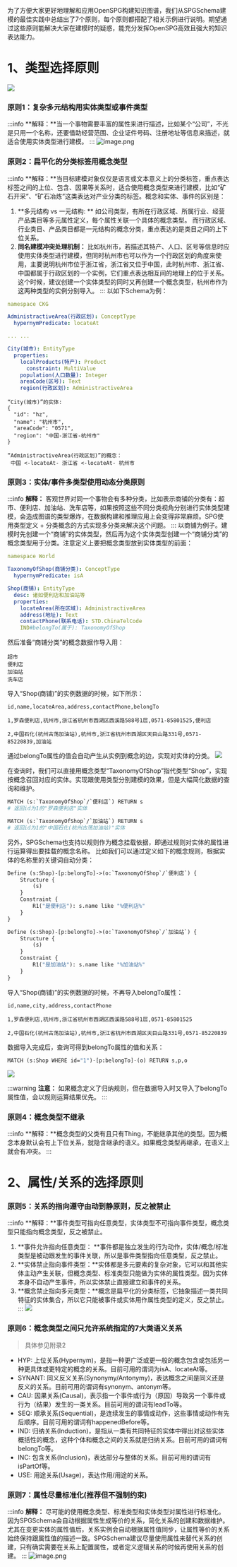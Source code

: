 为了方便大家更好地理解和应用OpenSPG构建知识图谱，我们从SPGSchema建模的最佳实践中总结出了7个原则，每个原则都搭配了相关示例进行说明。期望通过这些原则能解决大家在建模时的疑惑，能充分发挥OpenSPG高效且强大的知识表达能力。

# 1、类型选择原则

![](https://intranetproxy.alipay.com/skylark/lark/0/2023/jpeg/53323/1702390743483-84067bfe-54f7-4713-9c7b-14bec299a74a.jpeg)

### 原则1：复杂多元结构用实体类型或事件类型

:::info
**解释：**当一个事物需要丰富的属性来进行描述，比如某个“公司”，不光是只用一个名称，还要借助经营范围、企业证件号码、注册地址等信息来描述，就适合使用实体类型进行建模。
:::
![image.png](https://intranetproxy.alipay.com/skylark/lark/0/2023/png/53323/1702302032427-6ede7c04-9299-471e-a4b8-4c092063e8d9.png#clientId=ud735c3ce-f3b8-4&from=paste&height=467&id=u306c1f2d&originHeight=467&originWidth=401&originalType=binary&ratio=1&rotation=0&showTitle=false&size=50196&status=done&style=none&taskId=ubee9702d-b87a-41a5-8a1a-a4a677076cb&title=&width=401)

### 原则2：扁平化的分类标签用概念类型

:::info
**解释：**当目标建模对象仅仅是语言或文本意义上的分类标签，重点表达标签之间的上位、包含、因果等关系时，适合使用概念类型来进行建模，比如“矿石开采”、“矿石冶炼”这类表达对产业分类的标签。概念和实体、事件的区别是：

1. **多元结构 vs 一元结构: ** 如公司类型，有所在行政区域、所属行业、经营产品类目等多元属性定义，每个属性关联一个具体的概念类型。
   而行政区域、行业类目、产品类目都是一元结构的概念分类，重点表达的是类目之间的上下位关系。
2. **同名建模冲突处理机制：**
   比如杭州市，若描述其特产、人口、区号等信息时应使用实体类型进行建模，但同时杭州市也可以作为一个行政区划的角度来使用，主要说明杭州市位于浙江省，浙江省又位于中国，此时杭州市、浙江省、中国都属于行政区划的一个实例，它们重点表达相互间的地理上的位于关系。
   这个时候，建议创建一个实体类型的同时又再创建一个概念类型，杭州市作为这两种类型的实例分别导入。
   :::
   以如下Schema为例：

```yaml
namespace CKG

AdministractiveArea(行政区划): ConceptType
  hypernymPredicate: locateAt

... ...

City(城市): EntityType
  properties:
    localProducts(特产): Product
      constraint: MultiValue
    population(人口数量): Integer
    areaCode(区号): Text
    region(行政区划): AdministractiveArea
```

```
“City(城市)”的实体:
{
  "id": "hz",
  "name": "杭州市",
  "areaCode": "0571",
  "region": "中国-浙江省-杭州市"
}

“AdministractiveArea(行政区划)”的概念：
 中国 <-locateAt- 浙江省 <-locateAt- 杭州市
```

### 原则3：实体/事件多类型使用动态分类原则

:::info
**解释：**
客观世界对同一个事物会有多种分类，比如表示商铺的分类有：超市、便利店、加油站、洗车店等，如果按照这些不同分类视角分别进行实体类型建模，会造成图谱的类型爆炸，在数据构建和推理应用上会变得非常麻烦。SPG使用类型定义 +
分类概念的方式实现多分类来解决这个问题。
:::
以商铺为例子。建模时先创建一个“商铺”的实体类型，然后再为这个实体类型创建一个“商铺分类”的概念类型用于分类。注意定义上要把概念类型放到实体类型的前面：

```yaml
namespace World

TaxonomyOfShop(商铺分类): ConceptType
  hypernymPredicate: isA

Shop(商铺): EntityType
  desc: 诸如便利店和加油站等
  properties:
    locateArea(所在区域): AdministractiveArea
    address(地址): Text
    contactPhone(联系电话): STD.ChinaTelCode
    IND#belongTo(属于): TaxonomyOfShop
```

然后准备“商铺分类”的概念数据作导入用：

```
超市
便利店
加油站
洗车店
```

导入“Shop(商铺)”的实例数据的时候，如下所示：

```
id,name,locateArea,address,contactPhone,belongTo

1,罗森便利店,杭州市,浙江省杭州市西湖区西溪路588号1层,0571-85801525,便利店

2,中国石化(杭州古荡加油站),杭州市,浙江省杭州市西湖区天目山路331号,0571-85220839,加油站
```

通过belongTo属性的值会自动产生从实例到概念的边，实现对实体的分类。
![](https://intranetproxy.alipay.com/skylark/lark/0/2023/jpeg/53323/1702385489243-65f6d66d-a303-437f-bc2b-82966f3b86a6.jpeg)

在查询时，我们可以直接用概念类型“TaxonomyOfShop”指代类型“Shop”，实现按概念召回对应的实体。实现跟使用类型分别建模的效果，但是大幅简化数据的查询和维护。

```graphql
MATCH (s:`TaxonomyOfShop`/`便利店`) RETURN s
# 返回id为1的"罗森便利店"实体

MATCH (s:`TaxonomyOfShop`/`加油站`) RETURN s
# 返回id为1的"中国石化(杭州古荡加油站)"实体
```

另外，SPGSchema也支持以规则作为概念挂载依据，即通过规则对实体的属性进行运算得出要挂载的概念名称。
比如我们可以通过定义如下的概念规则，根据实体的名称里的关键词自动分类：

```graphql
Define (s:Shop)-[p:belongTo]->(o:`TaxonomyOfShop`/`便利店`) {
    Structure {
        (s)
    }
    Constraint {
        R1("是便利店"): s.name like "%便利店%"
    }
}

Define (s:Shop)-[p:belongTo]->(o:`TaxonomyOfShop`/`加油站`) {
    Structure {
        (s)
    }
    Constraint {
        R1("是加油站"): s.name like "%加油站%"
    }
}
```

导入“Shop(商铺)”的实例数据的时候，不再导入belongTo属性：

```
id,name,city,address,contactPhone

1,罗森便利店,杭州市,浙江省杭州市西湖区西溪路588号1层,0571-85801525

2,中国石化(杭州古荡加油站),杭州市,浙江省杭州市西湖区天目山路331号,0571-85220839
```

数据导入完成后，查询可得到belongTo属性的值和关系：

```graphql
MATCH (s:Shop WHERE id="1")-[p:belongTo]-(o) RETURN s,p,o
```

![](https://intranetproxy.alipay.com/skylark/lark/0/2023/jpeg/53323/1702384756498-1f1bf6bf-408b-4c9c-922c-c3ccb557a342.jpeg)

:::warning
**注意：**
如果概念定义了归纳规则，但在数据导入时又导入了belongTo属性值，会以规则运算结果优先。
:::

### **原则4：概念类型不继承**

:::info
**解释：**概念类型的父类有且只有Thing，不能继承其他的类型。因为概念本身默认会有上下位关系，就隐含继承的语义。如果概念类型再继承，在语义上就会有冲突。
:::

# 2、属性/关系的选择原则

### 原则5：关系的指向遵守由动到静原则，反之被禁止

:::info
**解释：**事件类型可指向任意类型，实体类型不可指向事件类型，概念类型只能指向概念类型，反之被禁止。

1. **事件允许指向任意类型： **事件都是独立发生的行为动作，实体/概念/标准类型是被动跟发生的事件关联，所以是事件类型指向任意类型，反之禁止。
2. **实体禁止指向事件类型：**实体都是多元要素的复杂对象，它可以和其他实体主动产生关联，但概念类型、标准类型只能做为实体的属性类型。因为实体本身不自动产生事件，所以实体禁止直接建立和事件的关系。
3. **概念禁止指向多元类型：**概念是扁平化的分类标签，它抽象描述一类共同特征的实体集合，所以它只能被事件或实体用作属性类型的定义，反之禁止。
   :::
   ![](https://intranetproxy.alipay.com/skylark/lark/0/2023/jpeg/53323/1702390718977-82d8a4be-fd9c-4823-ad9d-867f2b750803.jpeg)

### 原则6：概念类型之间只允许系统指定的7大类语义关系

> 具体参见附录2

- HYP: 上位关系(Hypernym)，是指一种更广泛或更一般的概念包含或包括另一种更具体或更特定的概念的关系。目前可用的谓词为isA、locateAt等。
- SYNANT: 同义反义关系(Synonymy/Antonymy)，表达概念之间是同义还是反义的关系。目前可用的谓词有synonym、antonym等。
- CAU: 因果关系(Causal)，表示指一个事件或行为（原因）导致另一个事件或行为（结果）发生的一类关系。目前可用的谓词有leadTo等。
- SEQ: 顺承关系(Sequential)，是连续发生的事情或动作，这些事情或动作有先后顺序。目前可用的谓词有happenedBefore等。
- IND: 归纳关系(Induction)，是指从一类有共同特征的实体中得出对这些实体概括性的概念，这种个体和概念之间的关系就是归纳关系。目前可用的谓词有belongTo等。
- INC: 包含关系(Inclusion)，表达部分与整体的关系。目前可用的谓词有isPartOf等。
- USE: 用途关系(Usage)，表达作用/用途的关系。

### 原则7：属性尽量标准化(推荐但不强制约束)

:::info
**解释：**
尽可能的使用概念类型、标准类型和实体类型对属性进行标准化。因为SPGSchema会自动根据属性生成等价的关系，简化关系的创建和数据维护。尤其在变更实体的属性值后，关系实例会自动根据属性值同步，让属性等价的关系始终保持跟属性值的描述一致。SPGSchema建议尽量使用属性来替代关系的创建，只有确实需要在关系上配置属性，或者定义逻辑关系的时候再使用关系的创建。
:::
![image.png](https://intranetproxy.alipay.com/skylark/lark/0/2023/png/53323/1701855953213-9184cec3-7ad9-4fd3-8638-fa4c2236b96f.png#clientId=u4f7e7723-3bb4-4&from=paste&height=441&id=u187c0c45&originHeight=441&originWidth=592&originalType=binary&ratio=1&rotation=0&showTitle=false&size=80716&status=done&style=none&taskId=ubc6fe53c-14b2-48cf-b760-87a13bfb7a4&title=&width=592)
